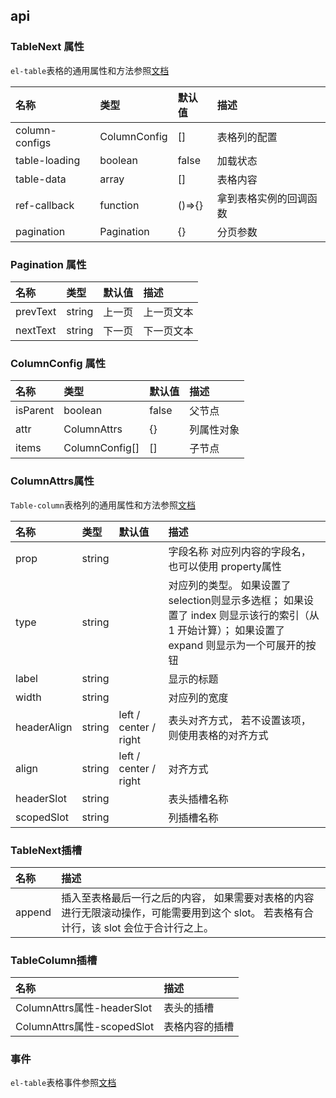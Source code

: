 ## api

### TableNext 属性

`el-table`表格的通用属性和方法参照[文档](https://element-plus.org/zh-CN/component/table.html#table-%E5%B1%9E%E6%80%A7)

| 名称        | 类型       | 默认值 | 描述 |
| :--------- |:--------| :-----| :-----|
|  column-configs | ColumnConfig | [] | 表格列的配置 |
|  table-loading | boolean | false | 加载状态 |
|  table-data | array | [] | 表格内容 |
|  ref-callback | function | ()=>{} | 拿到表格实例的回调函数 |
|  pagination | Pagination |{} | 分页参数 |

### Pagination 属性

| 名称        | 类型       | 默认值 | 描述 |
| :--------- |:--------| :-----| :-----|
|  prevText  | string | 上一页 | 上一页文本 |
|  nextText  | string | 下一页 | 下一页文本 |



### ColumnConfig 属性

| 名称        | 类型       | 默认值 | 描述 |
| :--------- |:--------| :-----| :-----|
|  isParent  | boolean | false | 父节点 |
|  attr | ColumnAttrs | {} | 列属性对象 |
|  items | ColumnConfig[] | [] | 子节点 |

### ColumnAttrs属性

`Table-column`表格列的通用属性和方法参照[文档](https://element-plus.org/zh-CN/component/table.html#table-column-%E5%B1%9E%E6%80%A7)

| 名称        | 类型       | 默认值 | 描述 |
| :--------- |:--------| :-----| :-----|
|  prop  | string |  | 字段名称 对应列内容的字段名， 也可以使用 property属性 |
|  type  | string |  | 对应列的类型。 如果设置了selection则显示多选框； 如果设置了 index 则显示该行的索引（从 1 开始计算）； 如果设置了 expand 则显示为一个可展开的按钮 |
|  label  | string |  | 显示的标题 |
|  width  | string |  | 对应列的宽度 |
|  headerAlign  | string | left / center / right | 表头对齐方式， 若不设置该项，则使用表格的对齐方式 |
|  align  | string | left / center / right | 对齐方式 |
|  headerSlot  | string |  | 表头插槽名称 |
|  scopedSlot  | string |  | 列插槽名称 |

### TableNext插槽

| 名称        |  描述 |
| :--------- |:-----|
|  append | 插入至表格最后一行之后的内容， 如果需要对表格的内容进行无限滚动操作，可能需要用到这个 slot。 若表格有合计行，该 slot 会位于合计行之上。 | 

### TableColumn插槽

| 名称        |  描述 |
| :--------- |:-----|
|  ColumnAttrs属性-headerSlot | 表头的插槽| 
|  ColumnAttrs属性-scopedSlot | 表格内容的插槽| 

### 事件

`el-table`表格事件参照[文档](https://element-plus.org/zh-CN/component/table.html#table-%E4%BA%8B%E4%BB%B6)